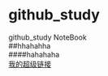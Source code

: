 # github_study
github_study NoteBook<br>
##hhahahha<br>
####hahahaha<br>
[我的超级链接](http://www.qq.com)<br>
